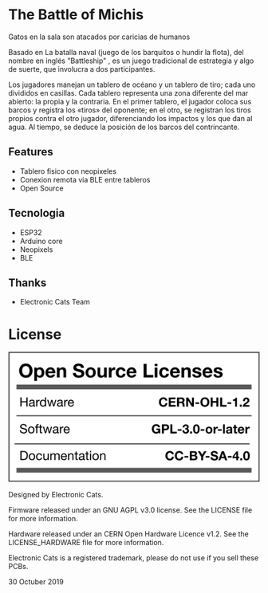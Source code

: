 # The Battle of Michis

Gatos en la sala son atacados por caricias de humanos

Basado en La batalla naval (juego de los barquitos o hundir la flota), del nombre en inglés "Battleship" , es un juego tradicional de estrategia y algo de suerte, que involucra a dos participantes.

Los jugadores manejan un tablero de océano y un tablero de tiro; cada uno divididos en casillas. Cada tablero representa una zona diferente del mar abierto: la propia y la contraria. En el primer tablero, el jugador coloca sus barcos y registra los «tiros» del oponente; en el otro, se registran los tiros propios contra el otro jugador, diferenciando los impactos y los que dan al agua. Al tiempo, se deduce la posición de los barcos del contrincante.

## Features

- Tablero fisico con neopixeles
- Conexion remota via BLE entre tableros
- Open Source

## Tecnologia
- ESP32
- Arduino core
- Neopixels
- BLE

## Thanks
- Electronic Cats Team

# License

![OpenSourceLicense](https://github.com/ElectronicCats/AjoloteBoard/raw/master/OpenSourceLicense.png)

Designed by Electronic Cats.

Firmware released under an GNU AGPL v3.0 license. See the LICENSE file for more information.

Hardware released under an CERN Open Hardware Licence v1.2. See the LICENSE_HARDWARE file for more information.

Electronic Cats is a registered trademark, please do not use if you sell these PCBs.

30 Octuber 2019

